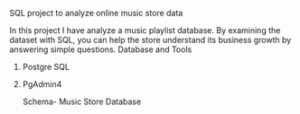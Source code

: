 SQL project to analyze online music store data

In this project I have analyze a music playlist database. By examining the dataset with SQL, you can help the store understand its business growth by answering simple questions.
Database and Tools
1. Postgre SQL
2. PgAdmin4

   Schema- Music Store Database


